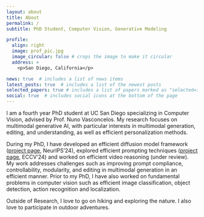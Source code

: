 ```yaml
---
layout: about
title: About
permalink: /
subtitle: PhD Student, Computer Vision, Generative Modeling

profile:
  align: right
  image: prof_pic.jpg
  image_circular: false # crops the image to make it circular
  address: >
    <p>San Diego, California</p>

news: true  # includes a list of news items
latest_posts: true  # includes a list of the newest posts
selected_papers: true # includes a list of papers marked as "selected={true}"
social: true  # includes social icons at the bottom of the page
---
```


I am a fourth year PhD student at UC San Diego specializing in Computer Vision, advised by Prof. Nuno Vasconcelos. My research focuses on multimodal generative AI, with particular interests in multimodal generation, editing, and understanding, as well as efficient personalization methods.

During my PhD, I have developed an efficient diffusion model framework ([project page](https://deepaksridhar.github.io/factorgraphdiffusion.github.io/), NeurIPS’24), explored efficient prompting techniques ([project page](https://deepaksridhar.github.io/promptsliders.github.io/), ECCV’24) and worked on efficient video reasoning (under review). My work addresses challenges such as improving prompt compliance, controllability, modularity, and editing in multimodal generation in an efficient manner. Prior to my PhD, I have also worked on fundamental problems in computer vision such as efficient image classification, object detection, action recognition and localization.
<!-- My recent work is an efficient diffusion model framework ([link](https://deepaksridhar.github.io/factorgraphdiffusion.github.io/)) that offers high prompt compliance, controllability, modularity, editing and applicability to multimodal content generation (video, audio and 3D), understanding and editing. Previously, I have worked on some fundamental vision problems such as efficient classification and detection in images and videos. -->

Outside of Research, I love to go on hiking and exploring the nature. I also love to participate in outdoor adventures. 

<!-- Put your address / P.O. box / other info right below your picture. You can also disable any of these elements by editing `profile` property of the YAML header of your `_pages/about.md`. Edit `_bibliography/papers.bib` and Jekyll will render your [publications page](/al-folio/publications/) automatically.

Link to your social media connections, too. This theme is set up to use [Font Awesome icons](http://fortawesome.github.io/Font-Awesome/) and [Academicons](https://jpswalsh.github.io/academicons/), like the ones below. Add your Facebook, Twitter, LinkedIn, Google Scholar, or just disable all of them. -->
